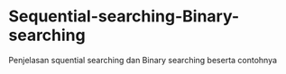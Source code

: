 # Sequential-searching-Binary-searching
Penjelasan squential searching dan Binary searching beserta contohnya
